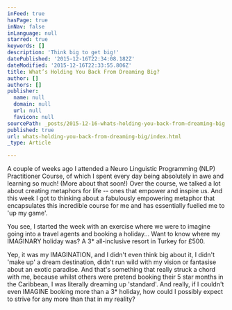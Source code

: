 ```yaml
---
inFeed: true
hasPage: true
inNav: false
inLanguage: null
starred: true
keywords: []
description: 'Think big to get big!'
datePublished: '2015-12-16T22:34:08.182Z'
dateModified: '2015-12-16T22:33:55.806Z'
title: What’s Holding You Back From Dreaming Big?
author: []
authors: []
publisher:
  name: null
  domain: null
  url: null
  favicon: null
sourcePath: _posts/2015-12-16-whats-holding-you-back-from-dreaming-big.md
published: true
url: whats-holding-you-back-from-dreaming-big/index.html
_type: Article

---
```

A couple of weeks ago I attended a Neuro Linguistic Programming (NLP) Practitioner Course, of which I spent every day being absolutely in awe and learning so much! (More about that soon!)
Over the course, we talked a lot about creating metaphors for life -- ones that empower and inspire us. And this week I got to thinking about a fabulously empowering metaphor that encapsulates this incredible course for me and has essentially fuelled me to 'up my game'. 

You see, I started the week with an exercise where we were to imagine going into a travel agents and booking a holiday...
Want to know where my IMAGINARY holiday was?
A 3\* all-inclusive resort in Turkey for £500\. 

Yep, it was my IMAGINATION, and I didn't even think big about it, I didn't 'make up' a dream destination, didn't run wild with my vision or fantasise about an exotic paradise. And that's something that really struck a chord with me, because whilst others were pretend booking their 5 star months in the Caribbean, I was literally dreaming up 'standard'.
And really, if I couldn't even IMAGINE booking more than a 3\* holiday, how could I possibly expect to strive for any more than that in my reality?
